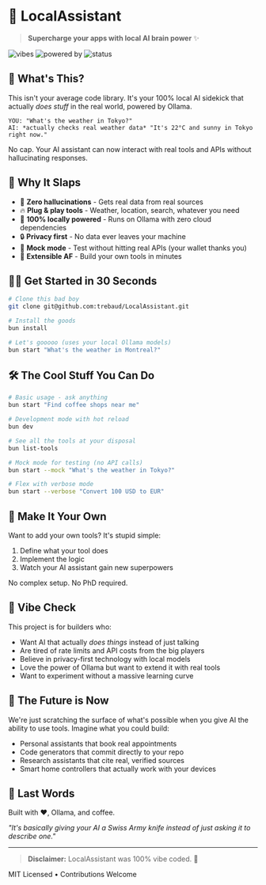 # 🧠 LocalAssistant

> **Supercharge your apps with local AI brain power** ✨

![vibes](https://img.shields.io/badge/vibes-immaculate-blueviolet)
![powered by](https://img.shields.io/badge/powered%20by-Ollama-orange)
![status](https://img.shields.io/badge/status-lit%20AF-brightgreen)

## 👀 What's This?

This isn't your average code library. It's your 100% local AI sidekick that actually *does stuff* in the real world, powered by Ollama.

```
YOU: "What's the weather in Tokyo?"
AI: *actually checks real weather data* "It's 22°C and sunny in Tokyo right now."
```

No cap. Your AI assistant can now interact with real tools and APIs without hallucinating responses.

## 🚀 Why It Slaps

- 💯 **Zero hallucinations** - Gets real data from real sources
- 🔥 **Plug & play tools** - Weather, location, search, whatever you need
- 🤯 **100% locally powered** - Runs on Ollama with zero cloud dependencies
- 🔒 **Privacy first** - No data ever leaves your machine
- 🧪 **Mock mode** - Test without hitting real APIs (your wallet thanks you)
- 🔌 **Extensible AF** - Build your own tools in minutes

## 🏃‍♂️ Get Started in 30 Seconds

```bash
# Clone this bad boy
git clone git@github.com:trebaud/LocalAssistant.git

# Install the goods
bun install

# Let's gooooo (uses your local Ollama models)
bun start "What's the weather in Montreal?"
```

## 🛠️ The Cool Stuff You Can Do

```bash
# Basic usage - ask anything
bun start "Find coffee shops near me"

# Development mode with hot reload
bun dev

# See all the tools at your disposal
bun list-tools

# Mock mode for testing (no API calls)
bun start --mock "What's the weather in Tokyo?"

# Flex with verbose mode
bun start --verbose "Convert 100 USD to EUR"
```

## 🧩 Make It Your Own

Want to add your own tools? It's stupid simple:

1. Define what your tool does
2. Implement the logic
3. Watch your AI assistant gain new superpowers

No complex setup. No PhD required.

## 🤝 Vibe Check

This project is for builders who:
- Want AI that actually *does things* instead of just talking
- Are tired of rate limits and API costs from the big players
- Believe in privacy-first technology with local models
- Love the power of Ollama but want to extend it with real tools
- Want to experiment without a massive learning curve

## 🔮 The Future is Now

We're just scratching the surface of what's possible when you give AI the ability to use tools. Imagine what you could build:

- Personal assistants that book real appointments
- Code generators that commit directly to your repo
- Research assistants that cite real, verified sources
- Smart home controllers that actually work with your devices

## 💬 Last Words

Built with ❤️, Ollama, and coffee.

*"It's basically giving your AI a Swiss Army knife instead of just asking it to describe one."*

---

> **Disclaimer:** LocalAssistant was 100% vibe coded. 🤖

MIT Licensed • Contributions Welcome
